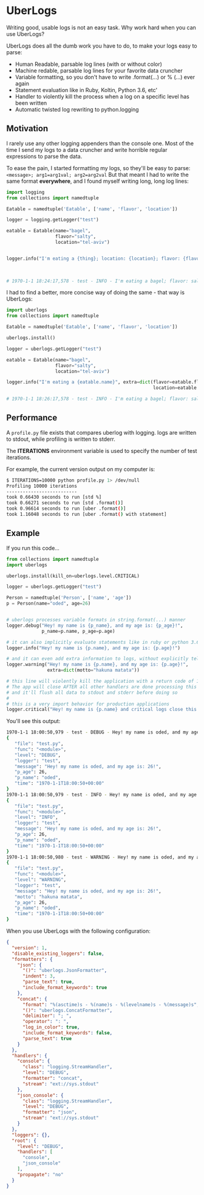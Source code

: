# UberLogs

Writing good, usable logs is not an easy task. Why work hard when you can use UberLogs?

UberLogs does all the dumb work you have to do, to make your logs easy to parse:

- Human Readable, parsable log lines (with or without color)
- Machine redable, parsable log lines for your favorite data cruncher
- Variable formatting, so you don't have to write .format(...) or % (...) ever again
- Statement evaluation like in Ruby, Koltin, Python 3.6, etc'
- Handler to violently kill the process when a log on a specific level has been written
- Automatic twisted log rewriting to python.logging

## Motivation

I rarely use any other logging appenders than the console one. Most of the time I send my logs to a data cruncher and write horrible regular expressions to parse the data.

To ease the pain, I started formatting my logs, so they'll be easy to parse: `<message>; arg1=arg1val; arg2=arg2val` But that meant I had to write the same format **everywhere**, and I found myself writing long, long log lines:

```python
import logging
from collections import namedtuple

Eatable = namedtuple('Eatable', ['name', 'flavor', 'location'])

logger = logging.getLogger("test")

eatable = Eatable(name="bagel",
                  flavor="salty",
                  location="tel-aviv")


logger.info("I'm eating a {thing}; location: {location}; flavor: {flavor}".format(thing=eatable.name,
                                                                                  location=eatable.location,
                                                                                  flavor=eatable.flavor))

# 1970-1-1 18:24:17,578 - test - INFO - I'm eating a bagel; flavor: salty; location: tel-aviv
```

I had to find a better, more concise way of doing the same - that way is UberLogs:

```python
import uberlogs
from collections import namedtuple

Eatable = namedtuple('Eatable', ['name', 'flavor', 'location'])

uberlogs.install()

logger = uberlogs.getLogger("test")

eatable = Eatable(name="bagel",
                  flavor="salty",
                  location="tel-aviv")

logger.info("I'm eating a {eatable.name}", extra=dict(flavor=eatable.flavor,
                                                      location=eatable.location))

# 1970-1-1 18:26:17,578 - test - INFO - I'm eating a bagel; flavor: salty; location: tel-aviv
```

## Performance

A `profile.py` file exists that compares uberlog with logging. logs are written to stdout, while profiling is written to stderr.

The **ITERATIONS** environment variable is used to specify the number of test iterations.

For example, the current version output on my computer is:

```bash
$ ITERATIONS=10000 python profile.py 1> /dev/null
Profiling 10000 iterations
--------------------------
took 0.66430 seconds to run [std %]
took 0.66271 seconds to run [std .format()]
took 0.96614 seconds to run [uber .format()]
took 1.16048 seconds to run [uber .format() with statement]
```

## Example

If you run this code...

```python
from collections import namedtuple
import uberlogs

uberlogs.install(kill_on=uberlogs.level.CRITICAL)

logger = uberlogs.getLogger("test")

Person = namedtuple('Person', ['name', 'age'])
p = Person(name="oded", age=26)


# uberlogs processes variable formats in string.format(...) manner
logger.debug("Hey! my name is {p_name}, and my age is: {p_age}!",
             p_name=p.name, p_age=p.age)

# it can also implicitly evaluate statements like in ruby or python 3.6  
logger.info("Hey! my name is {p.name}, and my age is: {p.age}!")

# and it can even add extra information to logs, without explicitly telling it to!
logger.warning("Hey! my name is {p.name}, and my age is: {p.age}!",
               extra=dict(motto="hakuna matata"))

# this line will violently kill the application with a return code of 1
# The app will close AFTER all other handlers are done processing this lines
# and it'll flush all data to stdout and stderr before doing so
#
# this is a very import behavior for production applications
logger.critical("Hey! my name is {p.name} and critical logs close this app!")
```

You'll see this output:

```bash
1970-1-1 18:00:50,979 - test - DEBUG - Hey! my name is oded, and my age is: 26!
{
   "file": "test.py",
   "func": "<module>",
   "level": "DEBUG",
   "logger": "test",
   "message": "Hey! my name is oded, and my age is: 26!",
   "p_age": 26,
   "p_name": "oded",
   "time": "1970-1-1T18:00:50+00:00"
}
1970-1-1 18:00:50,979 - test - INFO - Hey! my name is oded, and my age is: 26!
{
   "file": "test.py",
   "func": "<module>",
   "level": "INFO",
   "logger": "test",
   "message": "Hey! my name is oded, and my age is: 26!",
   "p_age": 26,
   "p_name": "oded",
   "time": "1970-1-1T18:00:50+00:00"
}
1970-1-1 18:00:50,980 - test - WARNING - Hey! my name is oded, and my age is: 26!; motto: hakuna matata
{
   "file": "test.py",
   "func": "<module>",
   "level": "WARNING",
   "logger": "test",
   "message": "Hey! my name is oded, and my age is: 26!",
   "motto": "hakuna matata",
   "p_age": 26,
   "p_name": "oded",
   "time": "1970-1-1T18:00:50+00:00"
}
```

When you use UberLogs with the following configuration:

```json
{
  "version": 1,
  "disable_existing_loggers": false,
  "formatters": {
    "json": {
      "()": "uberlogs.JsonFormatter",
      "indent": 3,
      "parse_text": true,
      "include_format_keywords": true
    },
    "concat": {
      "format": "%(asctime)s - %(name)s - %(levelname)s - %(message)s",
      "()": "uberlogs.ConcatFormatter",
      "delimiter": "; ",
      "operator": ": ",
      "log_in_color": true,
      "include_format_keywords": false,
      "parse_text": true
    }
  },
  "handlers": {
    "console": {
      "class": "logging.StreamHandler",
      "level": "DEBUG",
      "formatter": "concat",
      "stream": "ext://sys.stdout"
    },
    "json_console": {
      "class": "logging.StreamHandler",
      "level": "DEBUG",
      "formatter": "json",
      "stream": "ext://sys.stdout"
    }
  },
  "loggers": {},
  "root": {
    "level": "DEBUG",
    "handlers": [
      "console",
      "json_console"
    ],
    "propagate": "no"
  }
}
```
